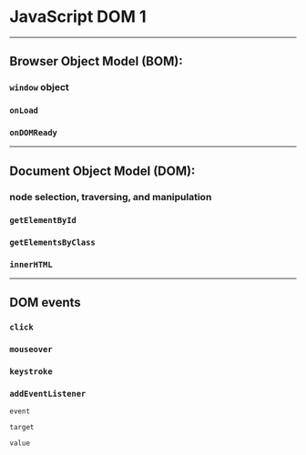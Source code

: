 # JavaScript DOM 1

---

## Browser Object Model (BOM):

### `window` object

### `onLoad`

### `onDOMReady`

---

## Document Object Model (DOM):

### node selection, traversing, and manipulation

### `getElementById`

### `getElementsByClass`

### `innerHTML`

---

## DOM events

### `click`

### `mouseover`

### `keystroke`

### `addEventListener`

`event`

`target`

`value`
